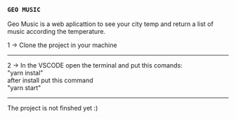 ### `GEO MUSIC`
  Geo Music is a web aplicattion to see your city temp and return a list of music according the temperature.
   
  
  1 -> Clone the project in your machine
  
------------------------------------------------------------------------------------------------------------------------------------------------------------------
  
  2 -> In the VSCODE open the terminal and put this comands:                                                                                                         
    "yarn instal"                                                                                                                                                   
          after install put this command                                                                                                                             
     "yarn start"
     
 ------------------------------------------------------------------------------------------------------------------------------------------------------------------

The project is not finshed yet :)
